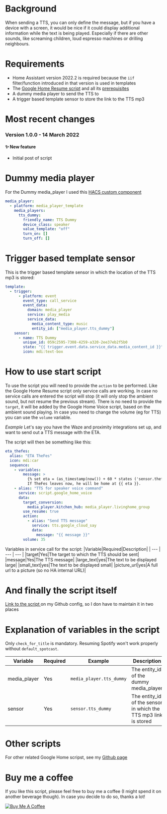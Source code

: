 # Background
When sending a TTS, you can only define the message, but if you have a device with a screen, it would be nice if it could display additional information while the text is being played. Especially if there are other sounds, like screaming children, loud espresso machines or drilling neighbours.

# Requirements
* Home Assistant version 2022.2 is required because the `iif` filter/function introduced in that version is used in templates
* The [Google Home Resume script](https://community.home-assistant.io/t/script-to-resume-google-cast-devices-after-they-have-been-interrupted-by-any-action/383896) and all its [prerequisites](https://community.home-assistant.io/t/script-to-resume-google-cast-devices-after-they-have-been-interrupted-by-any-action/383896#prerequisites-10)
* A dummy media player to send the TTS to
* A trigger based template sensor to store the link to the TTS mp3


# Most recent changes
### Version 1.0.0 - 14 March 2022
#### ✨ New feature
* Initial post of script

# Dummy media player
For the Dummy media_player I used this [HACS custom component](https://github.com/Sennevds/media_player.template)
```yaml
media_player:
  - platform: media_player_template
    media_players:
      tts_dummy:
        friendly_name: TTS Dummy
        device_class: speaker
        value_template: "off"
        turn_on: []
        turn_off: []
```

# Trigger based template sensor
This is the trigger based template sensor in which the location of the TTS mp3 is stored:
```yaml
template:
  - trigger:
      - platform: event
        event_type: call_service
        event_data:
          domain: media_player
          service: play_media
          service_data:
            media_content_type: music
            entity_id: ["media_player.tts_dummy"]
    sensor:
      - name: TTS Dummy
        unique_id: 059c2595-7308-4259-a320-2ee37eb2f5b0
        state: "{{ trigger.event.data.service_data.media_content_id }}"
        icon: mdi:text-box
```

# How to use start script
To use the script you will need to provide the `action` to be performed. Like the Google Home Resume script only service calls are working. In case no service calls are entered the script will stop (it will only stop the ambient sound, but not resume the previous stream).
There is no need to provide the `target`, it will be added by the Google Home Voice script, based on the ambient sound playing.
In case you need to change the volume (eg for TTS) you can use the `volume` variable.

*Example*
Let's say you have the Waze and proximity integrations set up, and want to send out a TTS message with the ETA.

The script will then be something like this:
```yaml
eta_thefes:
  alias: "ETA TheFes"
  icon: mdi:car
  sequence:
    - variables:
        message: >
          {% set eta = (as_timestamp(now()) + 60 * states ('sensor.thefes_home') | float(0) | timestamp_custom('%H:%M') %}
          If TheFes leaves now, he will be home at {{ eta }}.
    - alias: "TTS for speaker voice command"
      service: script.google_home_voice
      data:
        target_conversion:
          media_player.kitchen_hub: media_player.livinghome_group
        use_resume: true
        action:
          - alias: "Send TTS message"
            service: tts.google_cloud_say
            data:
              message: "{{ message }}"
        volume: 35
```
Variables in service call for the script:
|Variable|Required|Description|
| --- | --- | --- |
|target|Yes|The target to which the TTS should be sent|
|message|Yes|The TTS message|
|large_text|yes|The text to be displayed large|
|small_text|yes|The text to be displayed small|
|picture_url|yes|A full url to a picture (so no HA internal URL)|


# And finally the script itself
[Link to the script ](https://github.com/TheFes/HA-configuration/blob/main/include/script/00_general/google_cast/google_home_tts.yaml) on my Github config, so I don have to maintain it in two places

# Explanation of variables in the script

Only `check_for_title` is mandatory. Resuming Spotify won't work properly without `default_spotcast`.

|Variable|Required|Example|Description|
| --- | --- | --- | --- |
|media_player|Yes|`media_player.tts_dummy`|The entity_id of the dummy media_player|
|sensor|Yes|`sensor.tts_dummy`|The entity_id of the sensor in which the TTS mp3 link is stored|

# Other scripts
For other related Google Home scripst, see my [Github page](https://github.com/TheFes/HA-configuration/tree/main/include/script/00_general/google_cast)

# Buy me a coffee
If you like this script, please feel free to buy me a coffee (I might spend it on another beverage though).
In case you decide to do so, thanks a lot!

<a href="https://www.buymeacoffee.com/thefes" target="_blank">![Buy Me A Coffee](https://www.buymeacoffee.com/assets/img/custom_images/orange_img.png)</a>